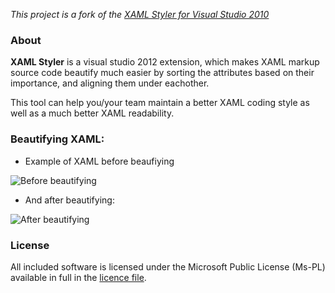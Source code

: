 *This project is a fork of the [XAML Styler for Visual Studio 2010](http://xamlstyler.codeplex.com)*

### About

**XAML Styler** is a visual studio 2012 extension, which makes XAML markup source code beautify much easier by 
sorting the attributes based on their importance, and aligning them under eachother.

This tool can help you/your team maintain a better XAML coding style as well as a much better XAML readability.

### Beautifying XAML:

- Example of XAML before beaufiying

![Before beautifying](https://github.com/Windcape/xaml-styler-2012/raw/master/xamlstylervs2012_before.png)

- And after beautifying:

![After beautifying](https://github.com/Windcape/xaml-styler-2012/raw/master/xamlstylervs2012_after.png)

### License

All included software is licensed under the Microsoft Public License (Ms-PL)
available in full in the [licence file](https://github.com/Windcape/xaml-styler-2012/raw/master/LICENSE.txt).
